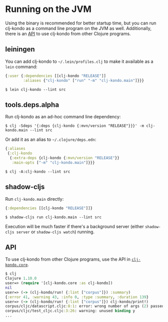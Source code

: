 # Running on the JVM

Using the binary is recommended for better startup time, but you can run
clj-kondo as a command line program on the JVM as well. Additionally, there is
an [API](#api) to use clj-kondo from other Clojure programs.

## leiningen

You can add clj-kondo to `~/.lein/profiles.clj` to make it available as a `lein` command:

``` clojure
{:user {:dependencies [[clj-kondo "RELEASE"]]
        :aliases {"clj-kondo" ["run" "-m" "clj-kondo.main"]}}}
```

``` shellsession
$ lein clj-kondo --lint src
```

## tools.deps.alpha

Run clj-kondo as an ad-hoc command line dependency:

``` shellsession
$ clj -Sdeps '{:deps {clj-kondo {:mvn/version "RELEASE"}}}' -m clj-kondo.main --lint src
```

Or add it as an alias to `~/.clojure/deps.edn`:

``` clojure
{:aliases
 {:clj-kondo
  {:extra-deps {clj-kondo {:mvn/version "RELEASE"}}
   :main-opts ["-m" "clj-kondo.main"]}}}
```

``` shellsession
$ clj -A:clj-kondo --lint src
```

## shadow-cljs

Run `clj-kondo.main` directly:

``` clojure
{:dependencies [[clj-kondo "RELEASE"]]}
```

``` shellsession
$ shadow-cljs run clj-kondo.main --lint src
```

Execution will be much faster if there's a background server (either `shadow-cljs server` or `shadow-cljs watch`) running.

## API

To use clj-kondo from other Clojure programs, use the API in
[`clj-kondo.core`](https://cljdoc.org/d/clj-kondo/clj-kondo/CURRENT/api/clj-kondo.core).

``` clojure
$ clj
Clojure 1.10.0
user=> (require '[clj-kondo.core :as clj-kondo])
nil
user=> (-> (clj-kondo/run! {:lint ["corpus"]}) :summary)
{:error 41, :warning 43, :info 0, :type :summary, :duration 139}
user=> (-> (clj-kondo/run! {:lint ["corpus"]}) clj-kondo/print!)
corpus/cljc/datascript.cljc:8:1: error: wrong number of args (2) passed to datascript.db/seqable?
corpus/cljc/test_cljc.cljc:3:26: warning: unused binding y
...
```
